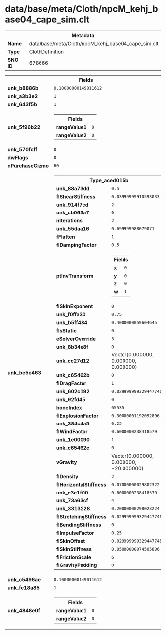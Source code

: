 <h1>data/base/meta/Cloth/npcM_kehj_base04_cape_sim.clt</h1><table><tr><th colspan="100%">Metadata</th></tr><tr><td><b>Name</b></td><td>data/base/meta/Cloth/npcM_kehj_base04_cape_sim.clt</td></tr><tr><td><b>Type</b></td><td>ClothDefinition</td></tr><tr><td><b>SNO ID</b></td><td>678666</td></tr></table>

<table><tr><th colspan="100%">Fields</th></tr><tr><td><b>unk_b8886b</b></td><td><code>0.10000000149011612</code></td></tr><tr><td><b>unk_a3b3e2</b></td><td><code>1</code></td></tr><tr><td><b>unk_643f5b</b></td><td><code>1</code></td></tr><tr><td><b>unk_5f96b22</b></td><td><table><tr><th colspan="100%">Fields</th></tr><tr><td><b>rangeValue1</b></td><td><code>0</code></td></tr><tr><td><b>rangeValue2</b></td><td><code>0</code></td></tr></table>

</td></tr><tr><td><b>unk_570fcff</b></td><td><code>0</code></td></tr><tr><td><b>dwFlags</b></td><td><code>0</code></td></tr><tr><td><b>nPurchaseGizmo</b></td><td><code>60</code></td></tr><tr><td><b>unk_be5c463</b></td><td><table><tr><th colspan="100%">Type_aced015b</th></tr><tr><td><b>unk_88a73dd</b></td><td><code>0.5</code></td></tr><tr><td><b>flShearStiffness</b></td><td><code>0.03999999910593033</code></td></tr><tr><td><b>unk_914f7cd</b></td><td><code>2</code></td></tr><tr><td><b>unk_cb063a7</b></td><td><code>0</code></td></tr><tr><td><b>nIterations</b></td><td><code>2</code></td></tr><tr><td><b>unk_55daa16</b></td><td><code>0.699999988079071</code></td></tr><tr><td><b>fFlatten</b></td><td><code>1</code></td></tr><tr><td><b>flDampingFactor</b></td><td><code>0.5</code></td></tr><tr><td><b>ptInvTransform</b></td><td><table><tr><th colspan="100%">Fields</th></tr><tr><td><b>x</b></td><td><code>0</code></td></tr><tr><td><b>y</b></td><td><code>0</code></td></tr><tr><td><b>z</b></td><td><code>0</code></td></tr><tr><td><b>w</b></td><td><code>1</code></td></tr></table>

</td></tr><tr><td><b>flSkinExponent</b></td><td><code>0</code></td></tr><tr><td><b>unk_f0ffa30</b></td><td><code>0.75</code></td></tr><tr><td><b>unk_b5ff484</b></td><td><code>0.4000000059604645</code></td></tr><tr><td><b>fIsStatic</b></td><td><code>0</code></td></tr><tr><td><b>eSolverOverride</b></td><td><code>3</code></td></tr><tr><td><b>unk_8b34e8f</b></td><td><code>0</code></td></tr><tr><td><b>unk_cc27d12</b></td><td>Vector(0.000000, 0.000000, 0.000000)</td></tr><tr><td><b>unk_c65462b</b></td><td><code>0</code></td></tr><tr><td><b>flDragFactor</b></td><td><code>1</code></td></tr><tr><td><b>unk_602c192</b></td><td><code>0.029999999329447746</code></td></tr><tr><td><b>unk_92fd45</b></td><td><code>0</code></td></tr><tr><td><b>boneIndex</b></td><td><code>65535</code></td></tr><tr><td><b>flExplosionFactor</b></td><td><code>0.30000001192092896</code></td></tr><tr><td><b>unk_384c4a5</b></td><td><code>0.25</code></td></tr><tr><td><b>flWindFactor</b></td><td><code>0.6000000238418579</code></td></tr><tr><td><b>unk_1e00090</b></td><td><code>1</code></td></tr><tr><td><b>unk_c65462c</b></td><td><code>0</code></td></tr><tr><td><b>vGravity</b></td><td>Vector(0.000000, 0.000000, -20.000000)</td></tr><tr><td><b>flDensity</b></td><td><code>2</code></td></tr><tr><td><b>flHorizontalStiffness</b></td><td><code>0.07000000029802322</code></td></tr><tr><td><b>unk_c3c1f00</b></td><td><code>0.6000000238418579</code></td></tr><tr><td><b>unk_73a63cf</b></td><td><code>4</code></td></tr><tr><td><b>unk_3313228</b></td><td><code>0.20000000298023224</code></td></tr><tr><td><b>flStretchingStiffness</b></td><td><code>0.029999999329447746</code></td></tr><tr><td><b>flBendingStiffness</b></td><td><code>0</code></td></tr><tr><td><b>flImpulseFactor</b></td><td><code>0.25</code></td></tr><tr><td><b>flSkinOffset</b></td><td><code>0.029999999329447746</code></td></tr><tr><td><b>flSkinStiffness</b></td><td><code>0.05000000074505806</code></td></tr><tr><td><b>flFrictionScale</b></td><td><code>6</code></td></tr><tr><td><b>flGravityPadding</b></td><td><code>0</code></td></tr></table>

</td></tr><tr><td><b>unk_c5496ae</b></td><td><code>0.10000000149011612</code></td></tr><tr><td><b>unk_fc18a85</b></td><td><code>1</code></td></tr><tr><td><b>unk_4848e0f</b></td><td><table><tr><th colspan="100%">Fields</th></tr><tr><td><b>rangeValue1</b></td><td><code>0</code></td></tr><tr><td><b>rangeValue2</b></td><td><code>0</code></td></tr></table>

</td></tr></table>


